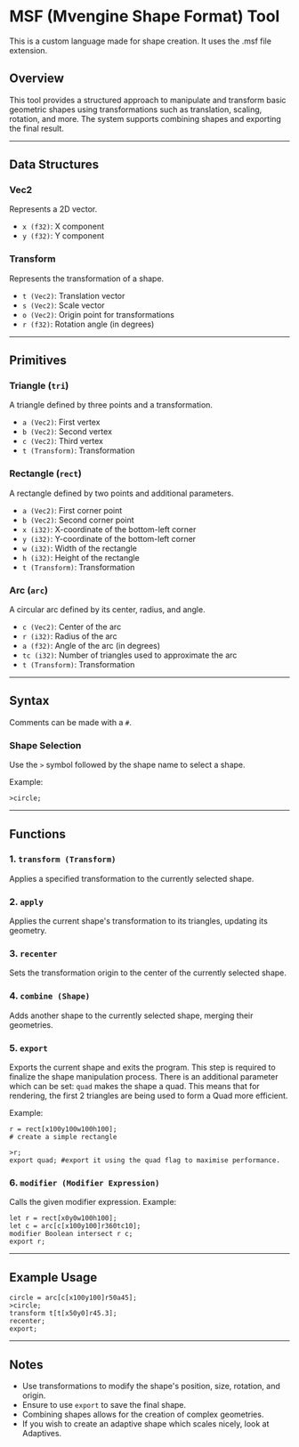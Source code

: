 # MSF (Mvengine Shape Format) Tool
This is a custom language made for shape creation. It uses the .msf file extension.

## Overview
This tool provides a structured approach to manipulate and transform basic geometric shapes using transformations such as translation, scaling, rotation, and more. The system supports combining shapes and exporting the final result.

---

## Data Structures

### **Vec2**
Represents a 2D vector.
- `x (f32)`: X component
- `y (f32)`: Y component

### **Transform**
Represents the transformation of a shape.
- `t (Vec2)`: Translation vector
- `s (Vec2)`: Scale vector
- `o (Vec2)`: Origin point for transformations
- `r (f32)`: Rotation angle (in degrees)

---

## Primitives

### **Triangle (`tri`)**
A triangle defined by three points and a transformation.
- `a (Vec2)`: First vertex
- `b (Vec2)`: Second vertex
- `c (Vec2)`: Third vertex
- `t (Transform)`: Transformation

### **Rectangle (`rect`)**
A rectangle defined by two points and additional parameters.
- `a (Vec2)`: First corner point
- `b (Vec2)`: Second corner point
- `x (i32)`: X-coordinate of the bottom-left corner
- `y (i32)`: Y-coordinate of the bottom-left corner
- `w (i32)`: Width of the rectangle
- `h (i32)`: Height of the rectangle
- `t (Transform)`: Transformation

### **Arc (`arc`)**
A circular arc defined by its center, radius, and angle.
- `c (Vec2)`: Center of the arc
- `r (i32)`: Radius of the arc
- `a (f32)`: Angle of the arc (in degrees)
- `tc (i32)`: Number of triangles used to approximate the arc
- `t (Transform)`: Transformation

---

## Syntax
Comments can be made with a `#`.

### **Shape Selection**
Use the `>` symbol followed by the shape name to select a shape.

Example:
```plaintext
>circle;
```

---

## Functions

### **1. `transform (Transform)`**
Applies a specified transformation to the currently selected shape.

### **2. `apply`**
Applies the current shape's transformation to its triangles, updating its geometry.

### **3. `recenter`**
Sets the transformation origin to the center of the currently selected shape.

### **4. `combine (Shape)`**
Adds another shape to the currently selected shape, merging their geometries.

### **5. `export`**
Exports the current shape and exits the program. This step is required to finalize the shape manipulation process.
There is an additional parameter which can be set: `quad` makes the shape a quad.
This means that for rendering, the first 2 triangles are being used to form a Quad more efficient.

Example:
```
r = rect[x100y100w100h100];
# create a simple rectangle

>r;
export quad; #export it using the quad flag to maximise performance.
```

### **6. `modifier (Modifier Expression)`**
Calls the given modifier expression. Example:
```
let r = rect[x0y0w100h100];
let c = arc[c[x100y100]r360tc10];
modifier Boolean intersect r c;
export r;
```

---

## Example Usage
```plaintext
circle = arc[c[x100y100]r50a45];
>circle;
transform t[t[x50y0]r45.3];
recenter;
export;
```

---

## Notes
- Use transformations to modify the shape's position, size, rotation, and origin.
- Ensure to use `export` to save the final shape.
- Combining shapes allows for the creation of complex geometries.
- If you wish to create an adaptive shape which scales nicely, look at Adaptives.

